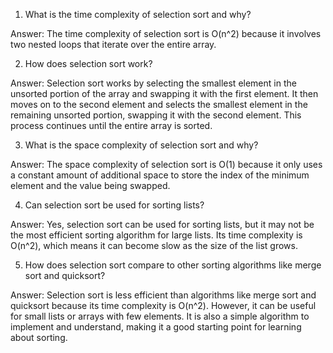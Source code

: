 1. What is the time complexity of selection sort and why?

Answer: The time complexity of selection sort is O(n^2) because it involves two nested loops that iterate over the entire array.

2. How does selection sort work?

Answer: Selection sort works by selecting the smallest element in the unsorted portion of the array and swapping it with the first element. It then moves on to the second element and selects the smallest element in the remaining unsorted portion, swapping it with the second element. This process continues until the entire array is sorted.

3. What is the space complexity of selection sort and why?

Answer: The space complexity of selection sort is O(1) because it only uses a constant amount of additional space to store the index of the minimum element and the value being swapped.

4. Can selection sort be used for sorting lists?

Answer: Yes, selection sort can be used for sorting lists, but it may not be the most efficient sorting algorithm for large lists. Its time complexity is O(n^2), which means it can become slow as the size of the list grows.

5. How does selection sort compare to other sorting algorithms like merge sort and quicksort?

Answer: Selection sort is less efficient than algorithms like merge sort and quicksort because its time complexity is O(n^2). However, it can be useful for small lists or arrays with few elements. It is also a simple algorithm to implement and understand, making it a good starting point for learning about sorting.